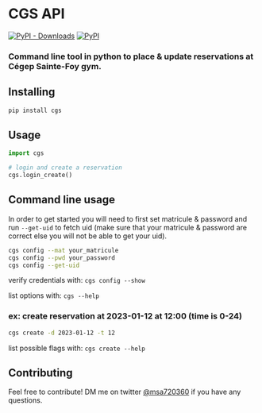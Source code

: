 # CGS API 
[![PyPI - Downloads](https://img.shields.io/pypi/dm/cgs?color=blue)](https://pypi.org/project/cgs) [![PyPI](https://img.shields.io/pypi/v/cgs?color=%230eb00e)](https://pypi.org/project/cgs)
### Command line tool in python to place & update reservations at Cégep Sainte-Foy gym.

## Installing
```bash
pip install cgs
```

## Usage
```python
import cgs

# login and create a reservation
cgs.login_create()
```
## Command line usage
In order to get started you will need to first set matricule & password and run `--get-uid` to fetch uid (make sure that your matricule & password are correct else you will not be able to get your uid). 
```bash
cgs config --mat your_matricule
cgs config --pwd your_password
cgs config --get-uid
```
verify credentials with: `cgs config --show`

list options with: `cgs --help`

### ex: create reservation at 2023-01-12 at 12:00 (time is 0-24)
```bash
cgs create -d 2023-01-12 -t 12
```
list possible flags with: `cgs create --help`

## Contributing

Feel free to contribute!  DM me on twitter [@msa720360](https://twitter.com/msa720360) if you have any questions.
